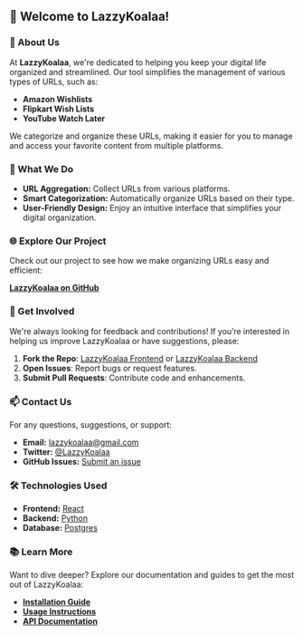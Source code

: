 ## 👋 Welcome to LazzyKoalaa!

### 📌 About Us

At **LazzyKoalaa**, we're dedicated to helping you keep your digital life organized and streamlined. Our tool simplifies the management of various types of URLs, such as:

- **Amazon Wishlists**
- **Flipkart Wish Lists**
- **YouTube Watch Later**

We categorize and organize these URLs, making it easier for you to manage and access your favorite content from multiple platforms.

### 🚀 What We Do

- **URL Aggregation:** Collect URLs from various platforms.
- **Smart Categorization:** Automatically organize URLs based on their type.
- **User-Friendly Design:** Enjoy an intuitive interface that simplifies your digital organization.

### 🌐 Explore Our Project

Check out our project to see how we make organizing URLs easy and efficient:

[**LazzyKoalaa on GitHub**](https://github.com/lazzykoalaa/lazzykoalaa)

### 🔧 Get Involved

We're always looking for feedback and contributions! If you’re interested in helping us improve LazzyKoalaa or have suggestions, please:

1. **Fork the Repo**: [LazzyKoalaa Frontend](https://github.com/lazzykoalaa/frontend) or [LazzyKoalaa Backend](https://github.com/lazzykoalaa/backend)
2. **Open Issues**: Report bugs or request features.
3. **Submit Pull Requests**: Contribute code and enhancements.

### 📫 Contact Us

For any questions, suggestions, or support:

- **Email:** [lazzykoalaa@gmail.com](mailto:lazzykoalaa@gmail.com)
- **Twitter:** [@LazzyKoalaa](https://twitter.com/LazzyKoalaa)
- **GitHub Issues:** [Submit an issue](https://github.com/lazzykoalaa)

### 🛠 Technologies Used

- **Frontend:** [React](https://reactjs.org/)
- **Backend:** [Python](https://python.org/)
- **Database:** [Postgres](https://www.postgresql.org/)

### 📚 Learn More

Want to dive deeper? Explore our documentation and guides to get the most out of LazzyKoalaa:

- **[Installation Guide](https://github.com/lazzykoalaa/wiki/Installation)**
- **[Usage Instructions](https://github.com/lazzykoalaa/wiki/Usage)**
- **[API Documentation](https://github.com/lazzykoalaa/wiki/API)**
